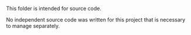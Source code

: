 This folder is intended for source code.

No independent source code was written for this project that is necessary to manage separately.
